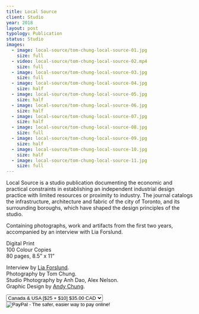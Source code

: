 ```yaml
---
title: Local Source
client: Studio
year: 2018
layout: post
typology: Publication
status: Studio
images:
  - image: local-source/tom-chung-local-source-01.jpg
    size: full
  - video: local-source/tom-chung-local-source-02.mp4
    size: full
  - image: local-source/tom-chung-local-source-03.jpg
    size: full
  - image: local-source/tom-chung-local-source-04.jpg
    size: half
  - image: local-source/tom-chung-local-source-05.jpg
    size: half
  - image: local-source/tom-chung-local-source-06.jpg
    size: half
  - image: local-source/tom-chung-local-source-07.jpg
    size: half
  - image: local-source/tom-chung-local-source-08.jpg
    size: full
  - image: local-source/tom-chung-local-source-09.jpg
    size: half
  - image: local-source/tom-chung-local-source-10.jpg
    size: half
  - image: local-source/tom-chung-local-source-11.jpg
    size: full
---
```


Local Source is a studio publication documenting the economic and practical constraints in establishing an independent industrial design practice with limited resources or proximity to industry. The journal catalogs the infrastructure, architecture and fabric of the city of Toronto, and its surrounding boroughs, which have shaped the design principles of the studio.

Containing photographs, work and artifacts from the first two years, accompanied by an interview with Lia Forslund.

Digital Print<br>
100 Colour Copies<br>
80 pages, 8.5” x 11”<br>

Interview by <a href="https://www.liaforslund.com">Lia Forslund</a>.<br>
Photography by Tom Chung.<br>
Studio Photography by Anh Dao, Alex Nelson.<br>
Graphic Design by <a href="https://www.andychung.me">Andy Chung</a>.

<form action="https://www.paypal.com/cgi-bin/webscr" method="post" target="_blank">
  <input type="hidden" name="cmd" value="_s-xclick">
  <input type="hidden" name="hosted_button_id" value="K3APAF4Y9JHCL">
  <select name="os0" style="outline:none;">
    <option value="Canada & USA [$25 + $10]">Canada & USA [$25 + $10] $35.00 CAD</option>
    <option value="International [$25 + $20]">International [$25 + $20] $45.00 CAD</option>
  </select>
  <br>
  <input type="hidden" name="currency_code" value="CAD">
  <input
    type="image"
    src="/public/images/local-source/buy.svg"
    border="0"
    name="submit"
    style="outline:none;"
    alt="PayPal - The safer, easier way to pay online!">
</form>



